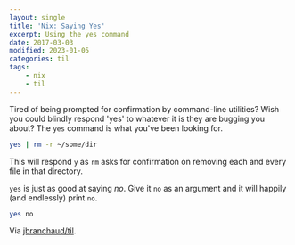 ```yaml
---
layout: single
title: 'Nix: Saying Yes'
excerpt: Using the yes command
date: 2017-03-03
modified: 2023-01-05
categories: til
tags:
    - nix
    - til
---
```


Tired of being prompted for confirmation by command-line utilities? Wish you
could blindly respond 'yes' to whatever it is they are bugging you about?
The `yes` command is what you've been looking for.

```bash
yes | rm -r ~/some/dir
```

This will respond `y` as `rm` asks for confirmation on removing each and
every file in that directory.

`yes` is just as good at saying _no_. Give it `no` as an argument and it
will happily (and endlessly) print `no`.

```bash
yes no
```

Via [jbranchaud/til](https://github.com/jbranchaud/til).
